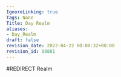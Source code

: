 ```yaml
---
IgnoreLinking: true
Tags: None
Title: Day Realm
aliases:
- Day_Realm
draft: false
revision_date: 2022-04-22 00:08:32+00:00
revision_id: 88881
---
```


#REDIRECT Realm